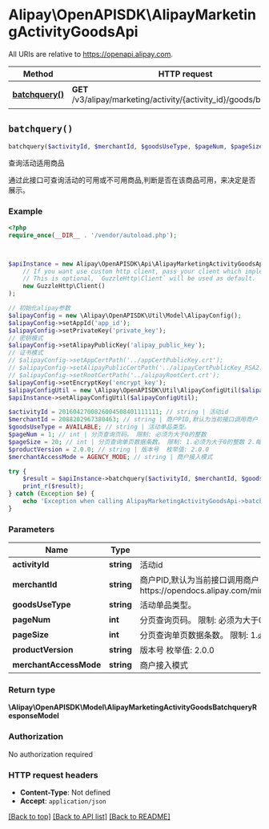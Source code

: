 # Alipay\OpenAPISDK\AlipayMarketingActivityGoodsApi

All URIs are relative to https://openapi.alipay.com.

Method | HTTP request | Description
------------- | ------------- | -------------
[**batchquery()**](AlipayMarketingActivityGoodsApi.md#batchquery) | **GET** /v3/alipay/marketing/activity/{activity_id}/goods/batchquery | 查询活动适用商品


## `batchquery()`

```php
batchquery($activityId, $merchantId, $goodsUseType, $pageNum, $pageSize, $productVersion, $merchantAccessMode): \Alipay\OpenAPISDK\Model\AlipayMarketingActivityGoodsBatchqueryResponseModel
```

查询活动适用商品

通过此接口可查询活动的可用或不可用商品,判断是否在该商品可用，来决定是否展示。

### Example

```php
<?php
require_once(__DIR__ . '/vendor/autoload.php');



$apiInstance = new Alipay\OpenAPISDK\Api\AlipayMarketingActivityGoodsApi(
    // If you want use custom http client, pass your client which implements `GuzzleHttp\ClientInterface`.
    // This is optional, `GuzzleHttp\Client` will be used as default.
    new GuzzleHttp\Client()
);

// 初始化alipay参数
$alipayConfig = new \Alipay\OpenAPISDK\Util\Model\AlipayConfig();
$alipayConfig->setAppId('app_id');
$alipayConfig->setPrivateKey('private_key');
// 密钥模式
$alipayConfig->setAlipayPublicKey('alipay_public_key');
// 证书模式
// $alipayConfig->setAppCertPath('../appCertPublicKey.crt');
// $alipayConfig->setAlipayPublicCertPath('../alipayCertPublicKey_RSA2.crt');
// $alipayConfig->setRootCertPath('../alipayRootCert.crt');
$alipayConfig->setEncryptKey('encrypt_key');
$alipayConfigUtil = new \Alipay\OpenAPISDK\Util\AlipayConfigUtil($alipayConfig);
$apiInstance->setAlipayConfigUtil($alipayConfigUtil);

$activityId = 2016042700826004508401111111; // string | 活动id
$merchantId = 2088202967380463; // string | 商户PID,默认为当前接口调用商户  限制:  接口调用者必须有商户代运营权限。   代运营授权流程https://opendocs.alipay.com/mini/01hm6i#%E4%BB%A3%E8%BF%90%E8%90%A5%E6%8E%88%E6%9D%83
$goodsUseType = AVAILABLE; // string | 活动单品类型。
$pageNum = 1; // int | 分页查询页码。 限制: 必须为大于0的整数
$pageSize = 20; // int | 分页查询单页数据条数。 限制: 1.必须为大于0的整数 2.每页最大值为20
$productVersion = 2.0.0; // string | 版本号  枚举值: 2.0.0
$merchantAccessMode = AGENCY_MODE; // string | 商户接入模式

try {
    $result = $apiInstance->batchquery($activityId, $merchantId, $goodsUseType, $pageNum, $pageSize, $productVersion, $merchantAccessMode);
    print_r($result);
} catch (Exception $e) {
    echo 'Exception when calling AlipayMarketingActivityGoodsApi->batchquery: ', $e->getMessage(), PHP_EOL;
}
```

### Parameters

Name | Type | Description  | Notes
------------- | ------------- | ------------- | -------------
 **activityId** | **string**| 活动id |
 **merchantId** | **string**| 商户PID,默认为当前接口调用商户  限制:  接口调用者必须有商户代运营权限。   代运营授权流程https://opendocs.alipay.com/mini/01hm6i#%E4%BB%A3%E8%BF%90%E8%90%A5%E6%8E%88%E6%9D%83 | [optional]
 **goodsUseType** | **string**| 活动单品类型。 | [optional]
 **pageNum** | **int**| 分页查询页码。 限制: 必须为大于0的整数 | [optional]
 **pageSize** | **int**| 分页查询单页数据条数。 限制: 1.必须为大于0的整数 2.每页最大值为20 | [optional]
 **productVersion** | **string**| 版本号  枚举值: 2.0.0 | [optional]
 **merchantAccessMode** | **string**| 商户接入模式 | [optional]

### Return type

**\Alipay\OpenAPISDK\Model\AlipayMarketingActivityGoodsBatchqueryResponseModel**

### Authorization

No authorization required

### HTTP request headers

- **Content-Type**: Not defined
- **Accept**: `application/json`

[[Back to top]](#) [[Back to API list]](../../README.md#api-endpoints)
[[Back to README]](../../README.md)

